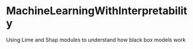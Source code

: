 # MachineLearningWithInterpretability
Using Lime and Shap modules to understand how black box models work
